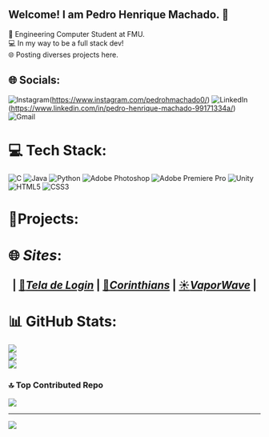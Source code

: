 ## Welcome! I am Pedro Henrique Machado. 👋 

📓 Engineering Computer Student at FMU. <br>
💻 In my way to be a full stack dev! <br>
🌐 Posting diverses projects here. <br>


## 🌐 Socials:
![Instagram](https://img.shields.io/badge/Instagram-%23E4405F.svg?logo=Instagram&logoColor=white)(https://www.instagram.com/pedrohmachado0/) ![LinkedIn](https://img.shields.io/badge/LinkedIn-%230077B5.svg?logo=linkedin&logoColor=white)(https://www.linkedin.com/in/pedro-henrique-machado-99171334a/) ![Gmail](https://img.shields.io/badge/Gmail-333333?style=for-the-badge&logo=gmail&logoColor=red)

# 💻 Tech Stack:
![C](https://img.shields.io/badge/c-%2300599C.svg?style=for-the-badge&logo=c&logoColor=white) ![Java](https://img.shields.io/badge/java-%23ED8B00.svg?style=for-the-badge&logo=openjdk&logoColor=white) ![Python](https://img.shields.io/badge/python-3670A0?style=for-the-badge&logo=python&logoColor=ffdd54) ![Adobe Photoshop](https://img.shields.io/badge/adobe%20photoshop-%2331A8FF.svg?style=for-the-badge&logo=adobe%20photoshop&logoColor=white) ![Adobe Premiere Pro](https://img.shields.io/badge/Adobe%20Premiere%20Pro-9999FF.svg?style=for-the-badge&logo=Adobe%20Premiere%20Pro&logoColor=white) ![Unity](https://img.shields.io/badge/unity-%23000000.svg?style=for-the-badge&logo=unity&logoColor=white) ![HTML5](https://img.shields.io/badge/html5-%23E34F26.svg?style=for-the-badge&logo=html5&logoColor=white) ![CSS3](https://img.shields.io/badge/css3-%231572B6.svg?style=for-the-badge&logo=css3&logoColor=white)

# 📝Projects:
# 🌐 *Sites*:
## <center> | [🔐*Tela de Login*](https://pedrohmac07.github.io/Tela-De-Login/) | [🦅*Corinthians*](https://pedrohmac07.github.io/HTML_CSS/Projetos/SiteCorinthians/) | [☀️*VaporWave*](https://pedrohmac07.github.io/HTML_CSS/Projetos/VaporWave/) |
</center>

# 📊 GitHub Stats:
![](https://github-readme-stats.vercel.app/api?username=Pedrohmac07&theme=neon-palenight&hide_border=false&include_all_commits=false&count_private=false)<br/>
![](https://nirzak-streak-stats.vercel.app/?user=Pedrohmac07&theme=neon-palenightt&hide_border=false)<br/>
![](https://github-readme-stats.vercel.app/api/top-langs/?username=Pedrohmac07&theme=neon-palenight&hide_border=false&include_all_commits=false&count_private=false&layout=compact)

### 🔝 Top Contributed Repo
![](https://github-contributor-stats.vercel.app/api?username=Pedrohmac07&limit=5&theme=neon-palenight&combine_all_yearly_contributions=true)

---
[![](https://visitcount.itsvg.in/api?id=Pedrohmac07&icon=5&color=2)](https://visitcount.itsvg.in)

<!-- Criado por Pedro Henrique Machado -->
